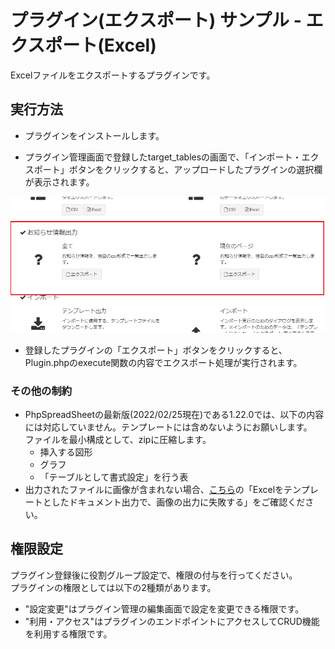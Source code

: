 # プラグイン(エクスポート) サンプル - エクスポート(Excel)
Excelファイルをエクスポートするプラグインです。

## 実行方法
- プラグインをインストールします。

- プラグイン管理画面で登録したtarget_tablesの画面で、「インポート・エクスポート」ボタンをクリックすると、アップロードしたプラグインの選択欄が表示されます。  

![エクスポートダイアログ](plugin_export1.png)  

- 登録したプラグインの「エクスポート」ボタンをクリックすると、Plugin.phpのexecute関数の内容でエクスポート処理が実行されます。  

### その他の制約
- PhpSpreadSheetの最新版(2022/02/25現在)である1.22.0では、以下の内容には対応していません。テンプレートには含めないようにお願いします。  
ファイルを最小構成として、zipに圧縮します。  
  - 挿入する図形   
  - グラフ  
  - 「テーブルとして書式設定」を行う表  
- 出力されたファイルに画像が含まれない場合、[こちら](https://exment.net/docs/#/ja/troubleshooting)の「Excelをテンプレートとしたドキュメント出力で、画像の出力に失敗する」をご確認ください。


## 権限設定
プラグイン登録後に役割グループ設定で、権限の付与を行ってください。  
プラグインの権限としては以下の2種類があります。  
- "設定変更"はプラグイン管理の編集画面で設定を変更できる権限です。  
- "利用・アクセス"はプラグインのエンドポイントにアクセスしてCRUD機能を利用する権限です。  